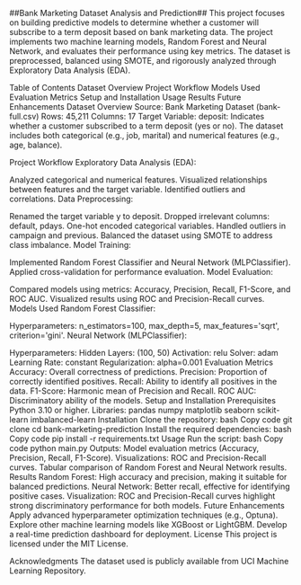 ##Bank Marketing Dataset Analysis and Prediction##
This project focuses on building predictive models to determine whether a customer will subscribe to a term deposit based on bank marketing data. The project implements two machine learning models, Random Forest and Neural Network, and evaluates their performance using key metrics. The dataset is preprocessed, balanced using SMOTE, and rigorously analyzed through Exploratory Data Analysis (EDA).

Table of Contents
Dataset Overview
Project Workflow
Models Used
Evaluation Metrics
Setup and Installation
Usage
Results
Future Enhancements
Dataset Overview
Source: Bank Marketing Dataset (bank-full.csv)
Rows: 45,211
Columns: 17
Target Variable:
deposit: Indicates whether a customer subscribed to a term deposit (yes or no).
The dataset includes both categorical (e.g., job, marital) and numerical features (e.g., age, balance).

Project Workflow
Exploratory Data Analysis (EDA):

Analyzed categorical and numerical features.
Visualized relationships between features and the target variable.
Identified outliers and correlations.
Data Preprocessing:

Renamed the target variable y to deposit.
Dropped irrelevant columns: default, pdays.
One-hot encoded categorical variables.
Handled outliers in campaign and previous.
Balanced the dataset using SMOTE to address class imbalance.
Model Training:

Implemented Random Forest Classifier and Neural Network (MLPClassifier).
Applied cross-validation for performance evaluation.
Model Evaluation:

Compared models using metrics: Accuracy, Precision, Recall, F1-Score, and ROC AUC.
Visualized results using ROC and Precision-Recall curves.
Models Used
Random Forest Classifier:

Hyperparameters: n_estimators=100, max_depth=5, max_features='sqrt', criterion='gini'.
Neural Network (MLPClassifier):

Hyperparameters:
Hidden Layers: (100, 50)
Activation: relu
Solver: adam
Learning Rate: constant
Regularization: alpha=0.001
Evaluation Metrics
Accuracy: Overall correctness of predictions.
Precision: Proportion of correctly identified positives.
Recall: Ability to identify all positives in the data.
F1-Score: Harmonic mean of Precision and Recall.
ROC AUC: Discriminatory ability of the models.
Setup and Installation
Prerequisites
Python 3.10 or higher.
Libraries:
pandas
numpy
matplotlib
seaborn
scikit-learn
imbalanced-learn
Installation
Clone the repository:
bash
Copy code
git clone <your-git-repo-url>
cd bank-marketing-prediction
Install the required dependencies:
bash
Copy code
pip install -r requirements.txt
Usage
Run the script:
bash
Copy code
python main.py
Outputs:
Model evaluation metrics (Accuracy, Precision, Recall, F1-Score).
Visualizations: ROC and Precision-Recall curves.
Tabular comparison of Random Forest and Neural Network results.
Results
Random Forest:
High accuracy and precision, making it suitable for balanced predictions.
Neural Network:
Better recall, effective for identifying positive cases.
Visualization:
ROC and Precision-Recall curves highlight strong discriminatory performance for both models.
Future Enhancements
Apply advanced hyperparameter optimization techniques (e.g., Optuna).
Explore other machine learning models like XGBoost or LightGBM.
Develop a real-time prediction dashboard for deployment.
License
This project is licensed under the MIT License.

Acknowledgments
The dataset used is publicly available from UCI Machine Learning Repository.
